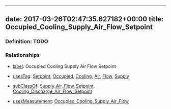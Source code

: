 
---
date: 2017-03-26T02:47:35.627182+00:00
title: Occupied_Cooling_Supply_Air_Flow_Setpoint
---
### Definition: TODO

### Relationships

* [label](http://www.w3.org/2000/01/rdf-schema#label): Occupied Cooling Supply Air Flow Setpoint

* [usesTag](https://brickschema.org/schema/1.0/BrickFrame#usesTag): [Setpoint](https://brickschema.org/schema/1.0/BrickTag#Setpoint), [Occupied](https://brickschema.org/schema/1.0/BrickTag#Occupied), [Cooling](https://brickschema.org/schema/1.0/BrickTag#Cooling), [Air](https://brickschema.org/schema/1.0/BrickTag#Air), [Flow](https://brickschema.org/schema/1.0/BrickTag#Flow), [Supply](https://brickschema.org/schema/1.0/BrickTag#Supply)

* [subClassOf](http://www.w3.org/2000/01/rdf-schema#subClassOf): [Supply_Air_Flow_Setpoint](https://brickschema.org/schema/1.0/Brick#Supply_Air_Flow_Setpoint), [Cooling_Discharge_Air_Flow_Setpoint](https://brickschema.org/schema/1.0/Brick#Cooling_Discharge_Air_Flow_Setpoint)

* [usesMeasurement](https://brickschema.org/schema/1.0/BrickFrame#usesMeasurement): [Occupied_Cooling_Supply_Air_Flow](https://brickschema.org/schema/1.0/Brick#Occupied_Cooling_Supply_Air_Flow)

